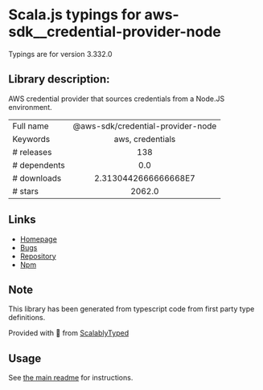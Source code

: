 
# Scala.js typings for aws-sdk__credential-provider-node

Typings are for version 3.332.0

## Library description:
AWS credential provider that sources credentials from a Node.JS environment.

|                    |                 |
| ------------------ | :-------------: |
| Full name          | @aws-sdk/credential-provider-node |
| Keywords           | aws, credentials |
| # releases         | 138 |
| # dependents       | 0.0 |
| # downloads        | 2.3130442666666668E7 |
| # stars            | 2062.0 |

## Links
- [Homepage](https://github.com/aws/aws-sdk-js-v3/tree/main/packages/credential-provider-node)
- [Bugs](https://github.com/aws/aws-sdk-js-v3/issues)
- [Repository](https://github.com/aws/aws-sdk-js-v3)
- [Npm](https://www.npmjs.com/package/%40aws-sdk%2Fcredential-provider-node)
    


## Note
This library has been generated from typescript code from first party type definitions.

Provided with :purple_heart: from [ScalablyTyped](https://github.com/oyvindberg/ScalablyTyped)

## Usage
See [the main readme](../../readme.md) for instructions.


